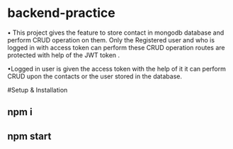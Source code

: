 # backend-practice


• This project gives the feature to store contact in mongodb database and perform CRUD operation on them. Only the Registered user and who is logged in with access token can perform these CRUD operation routes are protected with help of the JWT token .

•Logged in user is given the access token with the help of it it can perform CRUD upon the contacts or the user stored in the database.


#Setup & Installation
## npm i
## npm start
